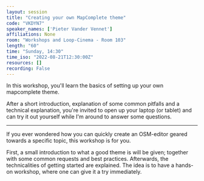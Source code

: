```yaml
---
layout: session
title: "Creating your own MapComplete theme"
code: "VKDYN7"
speaker_names: ['Pieter Vander Vennet']
affiliations: None
room: "Workshops and Loop-Cinema - Room 103"
length: "60"
time: "Sunday, 14:30"
time_iso: "2022-08-21T12:30:00Z"
resources: []
recording: False
---
```


In this workshop, you'll learn the basics of setting up your own mapcomplete theme.

After a short introduction, explanation of some common pitfalls and a technical explanation, you're invited to open up your laptop (or tablet) and can try it out yourself while I'm around to answer some questions.

<hr>

If you ever wondered how you can quickly create an OSM-editor geared towards a specific topic, this workshop is for you.

First, a small introduction to what a good theme is will be given; together with some common requests and best practices. Afterwards, the technicalities of getting started are explained. The idea is to have a hands-on workshop, where one can give it a try immediately.

